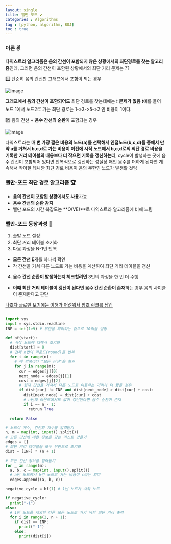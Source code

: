 ```yaml
---
layout: single
title: 벨만-포드 ✔
categories : Algorithms
tag : [python, algorithm, BOJ]
toc : true
---
```


### 이론 ✌

**다익스트라 알고리즘은 음의 간선이 포함되지 않은 상황에서의 최단경로를 찾는 알고리즘**인데, 그러면 음의 간선이 포함된 상황에서의 최단 거리 문제는 ??

1️⃣ 단순히 음의 간선만 그래프에서 포함이 되는 경우

![image](https://user-images.githubusercontent.com/87630540/182823471-d664ad6c-482f-4ac1-a750-c24a1988e97f.png)

**그래프에서 음의 간선이 포함되어도** 최단 경로를 찾는데에는 ❗ **문제가 없음** ❗예를 들어 노드 1에서 노드2로 가는 최단 경로는 1->3->5->2 인 비용이 1이다. 

2️⃣ 음의 간선 + **음수 간선의 순환**이 포함되는 경우

![image](https://user-images.githubusercontent.com/87630540/182823887-9a7fd2ac-13f5-4b45-9dab-4415be73480f.png)

다익스트라는 **매 번 가장 짧은 비용의 노드(a)를 선택해서 인접노드(b,c,d)들 중에서 만약 a를 거쳐서 b,c,d로 가는 비용이 이전에 시작 노드에서 b,c,d로의 최단 경로 비용을 기록한 거리 테이블의 내용보다 더 작으면 기록을 갱신하는데**, cycle이 발생하는 곳에 음수 간선이 포함되어 있다면 반복적으로 갱신하는 성질상 매번 음수를 더하게 된다면 계속해서 작아질 테니깐 최단 경로 비용이 음의 무한인 노드가 발생할 것임

### 벨만-포드 최단 경로 알고리즘 🏆

- **음의 간선이 포함된 상황에서도 사용**가능
- **음수 간선의 순환 감지**
- 벨만 포드의 시간 복잡도는 **O(VE)**로 다익스트라 알고리즘에 비해 느림

### 벨만-포드 동장과정 🔽

1. 출발 노드 설정
2. 최단 거리 테이블 초기화
3. 다음 과정을 N-1번 반복
  - **모든 간선 E개**를 하나씩 확인
  - 각 간선을 거쳐 다른 노드로 가는 비용을 계산하여 최단 거리 테이블을 갱신

4. **음수 간선 순환이 발생하는지 체크할려면** 3번의 과정을 한 번 더 수행
  - **이때 최단 거리 테이블이 갱신이 된다면 음수 간선 순환이 존재**하는 경우 음의 사이클이 존재한다고 판단

[나조차 글로만 보기에는 이해가 어려워서 참조 링크를 남김](https://4legs-study.tistory.com/26)

```python

import sys
input = sys.stdin.readline
INF = int(1e9) # 무한을 의미하는 값으로 10억을 설정

def bf(start):
  # 시작 노드에 대해서 초기화
  dist[start] = 0
  # 전체 n번의 라운드(round)를 반복
  for i in range(n):
    # 매 반복마다 "모든 간선"을 확인
    for j in range(m):
      cur = edges[j][0]
      next_node = edges[j][1]
      cost = edges[j][2]
      # 현재 간선을 거쳐서 다른 노드로 이동하는 거리가 더 짧을 경우
      if dist[cur] != INF and dist[next_node] > dist[cur] + cost:
        dist[next_node] = dist[cur] + cost
        # n번째 라운드에서도 값이 갱신된다면 음수 순환이 존재
        if i == n - 1:
          retrun True

  return False

# 노드이 개수, 간선의 개수를 입력받기
n, m = map(int, input().split())
# 모든 간선에 대한 정보를 담는 리스트 만들기
edges = []
# 최단 거리 테이블을 모두 무한으로 초기화
dist = [INF] * (n + 1)

# 모든 간선 정보를 입력받기
for _ in range(m):
  a, b, c = map(int, input().split())
  # a번 노드에서 b번 노드로 가는 비용이 c라는 의미
  edges.append((a, b, c))

negative_cycle = bf(1) # 1번 노드가 시작 노드

if negative_cycle:
  print("-1")
else:
  # 1번 노드를 제외한 다른 모든 노드로 가기 위한 최단 거리 출력
  for i in range(2, n + 1):
    if dist == INF:
      print("-1")
    else:
      print(dist[i])

```
